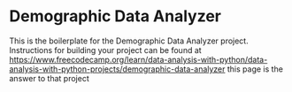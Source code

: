 # Demographic Data Analyzer

This is the boilerplate for the Demographic Data Analyzer project. Instructions for building your project can be found at https://www.freecodecamp.org/learn/data-analysis-with-python/data-analysis-with-python-projects/demographic-data-analyzer
this page is the answer to that project 
